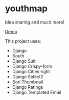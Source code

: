 youthmap
========

Idea sharing and much more!

[Demo](http://www.youthmap.org/)

This project uses:
 
- Django
- South
- Django Suit
- Django Crispy-form
- Django Cities-light
- Django Select2
- Sorl Thumbnail
- Django Ratings
- Django Templated Email
